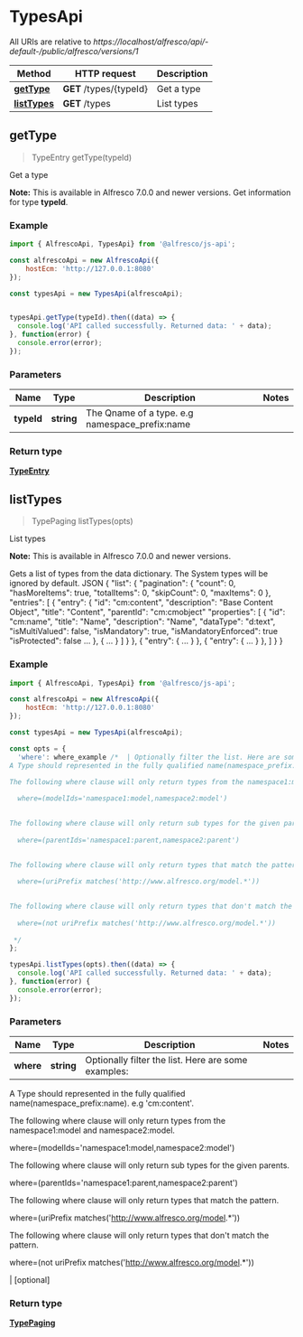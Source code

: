 # TypesApi

All URIs are relative to *https://localhost/alfresco/api/-default-/public/alfresco/versions/1*

Method | HTTP request | Description
------------- | ------------- | -------------
[**getType**](TypesApi.md#getType) | **GET** /types/{typeId} | Get a type
[**listTypes**](TypesApi.md#listTypes) | **GET** /types | List types


<a name="getType"></a>
## getType
> TypeEntry getType(typeId)

Get a type

**Note:** This is available in Alfresco 7.0.0 and newer versions.
Get information for type **typeId**.


### Example

```javascript
import { AlfrescoApi, TypesApi} from '@alfresco/js-api';

const alfrescoApi = new AlfrescoApi({
    hostEcm: 'http://127.0.0.1:8080'
});

const typesApi = new TypesApi(alfrescoApi);


typesApi.getType(typeId).then((data) => {
  console.log('API called successfully. Returned data: ' + data);
}, function(error) {
  console.error(error);
});
```

### Parameters

Name | Type | Description  | Notes
------------- | ------------- | ------------- | -------------
 **typeId** | **string**| The Qname of a type. e.g namespace_prefix:name | 

### Return type

[**TypeEntry**](TypeEntry.md)

<a name="listTypes"></a>
## listTypes
> TypePaging listTypes(opts)

List types

**Note:** This is available in Alfresco 7.0.0 and newer versions.

Gets a list of types from the data dictionary. The System types will be ignored by default.
JSON
{
  \"list\": {
    \"pagination\": {
      \"count\": 0,
      \"hasMoreItems\": true,
      \"totalItems\": 0,
      \"skipCount\": 0,
      \"maxItems\": 0
    },
    \"entries\": [
      {
        \"entry\": {
          \"id\": \"cm:content\",
          \"description\": \"Base Content Object\",
          \"title\": \"Content\",
          \"parentId\": \"cm:cmobject\"
          \"properties\": [
            {
              \"id\": \"cm:name\",
              \"title\": \"Name\",
              \"description\": \"Name\",
              \"dataType\": \"d:text\",
              \"isMultiValued\": false,
              \"isMandatory\": true,
              \"isMandatoryEnforced\": true
              \"isProtected\": false
              ...
            },
            {
              ...
            }
          ]
        }
      },
      {
        \"entry\": {
          ...
        }
      },
      {
        \"entry\": {
          ...
        }
      },
    ]
  }
}



### Example

```javascript
import { AlfrescoApi, TypesApi} from '@alfresco/js-api';

const alfrescoApi = new AlfrescoApi({
    hostEcm: 'http://127.0.0.1:8080'
});

const typesApi = new TypesApi(alfrescoApi);

const opts = { 
  'where': where_example /*  | Optionally filter the list. Here are some examples:
A Type should represented in the fully qualified name(namespace_prefix:name). e.g 'cm:content'.

The following where clause will only return types from the namespace1:model and namespace2:model.
  
  where=(modelIds='namespace1:model,namespace2:model')
  

The following where clause will only return sub types for the given parents.
  
  where=(parentIds='namespace1:parent,namespace2:parent')
  

The following where clause will only return types that match the pattern.
  
  where=(uriPrefix matches('http://www.alfresco.org/model.*'))
  

The following where clause will only return types that don't match the pattern.
  
  where=(not uriPrefix matches('http://www.alfresco.org/model.*'))
  
 */
};

typesApi.listTypes(opts).then((data) => {
  console.log('API called successfully. Returned data: ' + data);
}, function(error) {
  console.error(error);
});
```

### Parameters

Name | Type | Description  | Notes
------------- | ------------- | ------------- | -------------
 **where** | **string**| Optionally filter the list. Here are some examples:
A Type should represented in the fully qualified name(namespace_prefix:name). e.g 'cm:content'.

The following where clause will only return types from the namespace1:model and namespace2:model.
  
  where=(modelIds='namespace1:model,namespace2:model')
  

The following where clause will only return sub types for the given parents.
  
  where=(parentIds='namespace1:parent,namespace2:parent')
  

The following where clause will only return types that match the pattern.
  
  where=(uriPrefix matches('http://www.alfresco.org/model.*'))
  

The following where clause will only return types that don't match the pattern.
  
  where=(not uriPrefix matches('http://www.alfresco.org/model.*'))
  
 | [optional] 

### Return type

[**TypePaging**](TypePaging.md)

